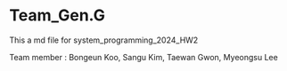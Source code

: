 # Team_Gen.G

This a md file for system_programming_2024_HW2

Team member : Bongeun Koo, Sangu Kim, Taewan Gwon, Myeongsu Lee
